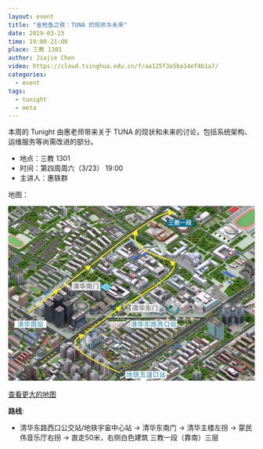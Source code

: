 ```yaml
---
layout: event
title: "金枪鱼之夜：TUNA 的现状与未来"
date: 2019-03-23
time: 19:00-21:00
place: 三教 1301
author: Jiajie Chen
video: https://cloud.tsinghua.edu.cn/f/aa125f3a5ba14ef4b1a7/
categories:
  - event
tags:
  - tunight
  - meta
---
```


本周的 Tunight 由惠老师带来关于 TUNA 的现状和未来的讨论，包括系统架构、运维服务等尚需改进的部分。

<!--more-->

* 地点：三教 1301
* 时间：第四周周六（3/23） 19:00
* 主讲人：惠轶群

地图：

![](/assets/img/events/map_t3_sec1.jpg)

<a class="hidden-xs" href="https://www.openstreetmap.org/#map=17/40.00120/116.32246">查看更大的地图</a>

**路线**:

 - 清华东路西口公交站/地铁宇宙中心站 -> 清华东南门 -> 清华主楼左拐 ->  蒙民伟音乐厅右拐 -> 直走50米，右侧白色建筑 三教一段（靠南）三层
